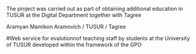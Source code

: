 The project was carried out as part of obtaining additional education in TUSUR at the Digital Department together with Tagree

Aramyan Mamikon Aramovich / TUSUR / Tagree

#Web service for evalutionnof teaching staff by students at the University of TUSUR developed within the framework of the GPO
